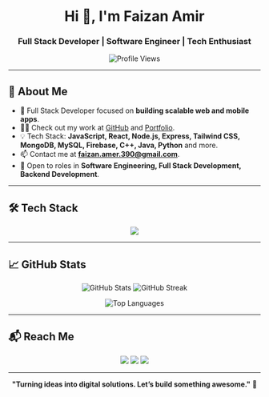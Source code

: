 <h1 align="center">Hi 👋, I'm Faizan Amir</h1>
<h3 align="center">Full Stack Developer | Software Engineer | Tech Enthusiast</h3>

<p align="center">
  <img src="https://komarev.com/ghpvc/?username=faizanamer123&label=Profile%20views&color=0e75b6&style=flat" alt="Profile Views" />
</p>

---

## 🚀 About Me

- 🔭 Full Stack Developer focused on **building scalable web and mobile apps**.
- 👨‍💻 Check out my work at [GitHub](https://github.com/faizanamer123) and [Portfolio](https://stackvision.netlify.app).
- 💡 Tech Stack: **JavaScript, React, Node.js, Express, Tailwind CSS, MongoDB, MySQL, Firebase, C++, Java, Python** and more.
- 📫 Contact me at **faizan.amer.390@gmail.com**.
- 💼 Open to roles in **Software Engineering, Full Stack Development, Backend Development**.

---

## 🛠️ Tech Stack

<p align="center">
  <img src="https://skillicons.dev/icons?i=html,css,tailwind,js,react,vite,express,nodejs,mongodb,mysql,firebase,java,cpp,python,git,github,figma,vscode" />
</p>

---

## 📈 GitHub Stats

<p align="center">
  <img src="https://github-readme-stats.vercel.app/api?username=faizanamer123&show_icons=true&theme=radical" alt="GitHub Stats" />
  <img src="https://streak-stats.demolab.com/?user=faizanamer123&theme=radical" alt="GitHub Streak" />
</p>

<p align="center">
  <img src="https://github-readme-stats.vercel.app/api/top-langs/?username=faizanamer123&layout=compact&theme=radical" alt="Top Languages" />
</p>

---

## 📬 Reach Me

<p align="center">
  <a href="https://www.linkedin.com/in/faizan-amir-88875a352/"><img src="https://img.shields.io/badge/LinkedIn-0077B5?style=for-the-badge&logo=linkedin&logoColor=white"/></a>
  <a href="https://x.com/iamfaizanamir"><img src="https://img.shields.io/badge/X(Twitter)-000000?style=for-the-badge&logo=twitter&logoColor=white"/></a>
  <a href="https://stackvision.netlify.app"><img src="https://img.shields.io/badge/Portfolio-000000?style=for-the-badge&logo=vercel&logoColor=white"/></a>
</p>

---

<p align="center">
  <b>"Turning ideas into digital solutions. Let’s build something awesome."</b> 🚀
</p>
